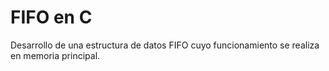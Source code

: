 # FIFO en C
Desarrollo de una estructura de datos FIFO cuyo funcionamiento se realiza en memoria principal.

